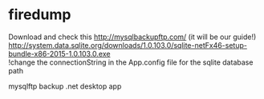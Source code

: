 # firedump 
Download and check this http://mysqlbackupftp.com/ (it will be our guide!) <br>
http://system.data.sqlite.org/downloads/1.0.103.0/sqlite-netFx46-setup-bundle-x86-2015-1.0.103.0.exe <br>
!change the connectionString in the App.config file for the sqlite database path <br>

mysqlftp backup .net desktop app
